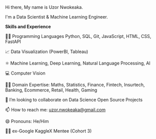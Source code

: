 Hi there, My name is Uzor Nwokeaka. 

I'm a Data Scientist & Machine Learning Engineer.

**Skills and Experience**

👩‍💻 Programming Languages Python, SQL, Git, JavaScript, HTML, CSS, FastAPI

📈 Data Visualization (PowerBI, Tableau)

⚛ Machine Learning, Deep Learning, Natural Language Processing, AI

💻 Computer Vision

👩‍💻 Domain Expertise: Maths, Statistics, Finance, Fintech, Insurtech, Banking, Ecommerce, Retail, Health, Gaming

👯 I’m looking to collaborate on Data Science Open Source Projects

📫 How to reach me: uzor.nwokeaka@gmail.com

😄 Pronouns: He/Him

👩‍💻 ex-Google KaggleX Mentee (Cohort 3)
